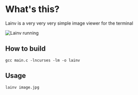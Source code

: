 <h1> What's this? </h1>

Lainv is a very very very simple image viewer for the terminal

![Lainv running](https://i.imgur.com/GEkSpNv.png)

<h2> How to build </h2>

```
gcc main.c -lncurses -lm -o lainv
```

<h2> Usage </h2>

```
lainv image.jpg
```
